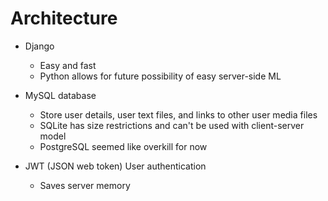 # Architecture

* Django
    * Easy and fast
    * Python allows for future possibility of easy server-side ML

* MySQL database
    * Store user details, user text files, and links to other user media files
    * SQLite has size restrictions and can't be used with client-server model
    * PostgreSQL seemed like overkill for now

* JWT (JSON web token) User authentication
  * Saves server memory
